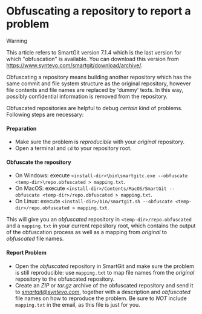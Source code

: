 # Obfuscating a repository to report a problem


> [!WARNING]
> This article refers to SmartGit version 7.1.4 which is the last version
> for which "obfuscation" is available. You can download this version from
> <https://www.syntevo.com/smartgit/download/archive/>.



Obfuscating a repository means building another repository which has the
same commit and file system structure as the original repository,
however file contents and file names are replaced by 'dummy' texts. In
this way, possibly confidential information is removed from the
repository.

Obfuscated repositories are helpful to debug *certain* kind of problems.
Following steps are necessary:

#### Preparation

-   Make sure the problem is *reproducible* with your *original*
    repository.
-   Open a terminal and `cd` to your repository root.

#### Obfuscate the repository

-   On Windows: execute
    `<install-dir>\bin\smartgitc.exe --obfuscate <temp-dir>\repo.obfuscated > mapping.txt`.
-   On MacOS: execute
    `<install-dir>/Contents/MacOS/SmartGit --obfuscate <temp-dir>/repo.obfuscated > mapping.txt`.
-   On Linux: execute
    `<install-dir>/bin/smartgit.sh --obfuscate <temp-dir>/repo.obfuscated > mapping.txt`.

This will give you an *obfuscated* repository in
`<temp-dir>/repo.obfuscated` and a `mapping.txt` in your current
repository root, which contains the output of the obfuscation process as
well as a mapping from *original* to *obfuscated* file names.

#### Report Problem

-   Open the *obfuscated* repository in SmartGit and make sure the
    problem is still reproducible: use `mapping.txt` to map file names
    from the *original* repository to the obfuscated repository.
-   Create an *ZIP* or *tar.gz* archive of the obfuscated repository and
    send it to *smartgit@syntevo.com*, together with a description and
    *obfuscated* file names on how to reproduce the problem. Be sure to
    *NOT* include `mapping.txt` in the email, as this file is just for
    you.
